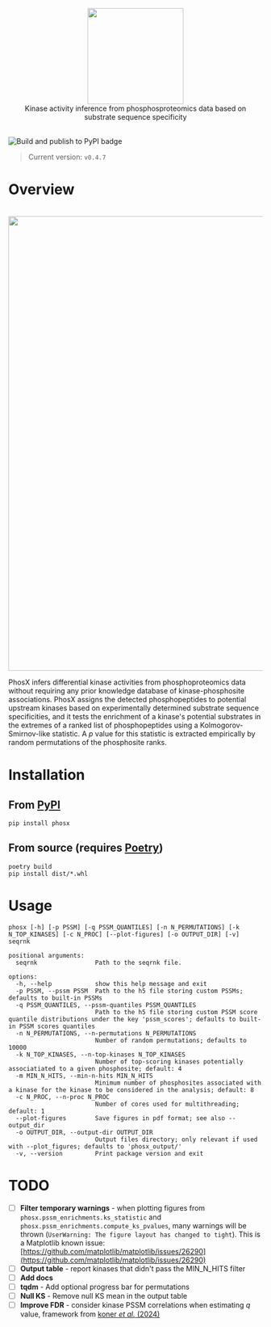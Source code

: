 <p align="center">
  <img width="190" src="https://i.imgur.com/OzGTvkt.png">
  <br>
  Kinase activity inference from phosphosproteomics data based on substrate sequence specificity
  <br><br>
</p>

![Build and publish to PyPI badge](https://github.com/alussana/phosx/actions/workflows/build-and-publish-to-pypi.yml/badge.svg)

> Current version: `v0.4.7`

# Overview

<p align="center">
<br>
  <img width="900" src="https://i.imgur.com/6DdMDom.png">
  <br>
</p>

PhosX infers differential kinase activities from phosphoproteomics data without requiring any prior knowledge database of kinase-phosphosite associations. PhosX assigns the detected phosphopeptides to potential upstream kinases based on experimentally determined substrate sequence specificities, and it tests the enrichment of a kinase's potential substrates in the extremes of a ranked list of phosphopeptides using a Kolmogorov-Smirnov-like statistic. A _p_ value for this statistic is extracted empirically by random permutations of the phosphosite ranks.

# Installation

## From [PyPI](https://pypi.org)

```
pip install phosx
```

## From source (requires [Poetry](https://python-poetry.org))

```
poetry build
pip install dist/*.whl
```

# Usage

```
phosx [-h] [-p PSSM] [-q PSSM_QUANTILES] [-n N_PERMUTATIONS] [-k N_TOP_KINASES] [-c N_PROC] [--plot-figures] [-o OUTPUT_DIR] [-v] seqrnk
```
```
positional arguments:
  seqrnk                Path to the seqrnk file.

options:
  -h, --help            show this help message and exit
  -p PSSM, --pssm PSSM  Path to the h5 file storing custom PSSMs; defaults to built-in PSSMs
  -q PSSM_QUANTILES, --pssm-quantiles PSSM_QUANTILES
                        Path to the h5 file storing custom PSSM score quantile distributions under the key 'pssm_scores'; defaults to built-in PSSM scores quantiles
  -n N_PERMUTATIONS, --n-permutations N_PERMUTATIONS
                        Number of random permutations; defaults to 10000
  -k N_TOP_KINASES, --n-top-kinases N_TOP_KINASES
                        Number of top-scoring kinases potentially associatiated to a given phosphosite; default: 4
  -m MIN_N_HITS, --min-n-hits MIN_N_HITS
                        Minimum number of phosphosites associated with a kinase for the kinase to be considered in the analysis; default: 8
  -c N_PROC, --n-proc N_PROC
                        Number of cores used for multithreading; default: 1
  --plot-figures        Save figures in pdf format; see also --output_dir
  -o OUTPUT_DIR, --output-dir OUTPUT_DIR
                        Output files directory; only relevant if used with --plot_figures; defaults to 'phosx_output/'
  -v, --version         Print package version and exit
```

# TODO

- [ ] **Filter temporary warnings** - when plotting figures from `phosx.pssm_enrichments.ks_statistic` and `phosx.pssm_enrichments.compute_ks_pvalues`, many warnings will be thrown (`UserWarning: The figure layout has changed to tight`). This is a Matplotlib known issue: [https://github.com/matplotlib/matplotlib/issues/26290](https://github.com/matplotlib/matplotlib/issues/26290)
- [ ] **Output table** - report kinases that didn't pass the MIN_N_HITS filter
- [ ] **Add docs**
- [ ] **tqdm** - Add optional progress bar for permutations
- [ ] **Null KS** - Remove null KS mean in the output table
- [ ] **Improve FDR** - consider kinase PSSM correlations when estimating _q_ value, framework from [koner _et al._ (2024)](https://doi.org/10.1101/2024.01.13.575531)